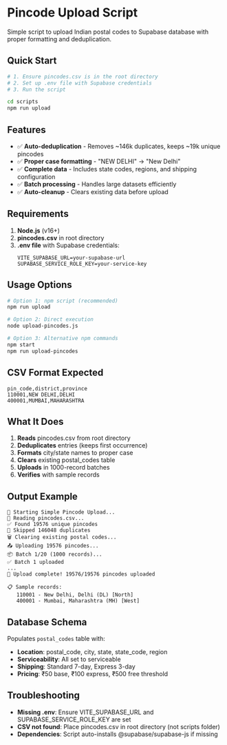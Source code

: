 # Pincode Upload Script

Simple script to upload Indian postal codes to Supabase database with proper formatting and deduplication.

## Quick Start

```bash
# 1. Ensure pincodes.csv is in the root directory
# 2. Set up .env file with Supabase credentials
# 3. Run the script

cd scripts
npm run upload
```

## Features

- ✅ **Auto-deduplication** - Removes ~146k duplicates, keeps ~19k unique pincodes
- ✅ **Proper case formatting** - "NEW DELHI" → "New Delhi"
- ✅ **Complete data** - Includes state codes, regions, and shipping configuration
- ✅ **Batch processing** - Handles large datasets efficiently
- ✅ **Auto-cleanup** - Clears existing data before upload

## Requirements

1. **Node.js** (v16+)
2. **pincodes.csv** in root directory
3. **.env file** with Supabase credentials:
   ```
   VITE_SUPABASE_URL=your-supabase-url
   SUPABASE_SERVICE_ROLE_KEY=your-service-key
   ```

## Usage Options

```bash
# Option 1: npm script (recommended)
npm run upload

# Option 2: Direct execution
node upload-pincodes.js

# Option 3: Alternative npm commands
npm start
npm run upload-pincodes
```

## CSV Format Expected

```csv
pin_code,district,province
110001,NEW DELHI,DELHI
400001,MUMBAI,MAHARASHTRA
```

## What It Does

1. **Reads** pincodes.csv from root directory
2. **Deduplicates** entries (keeps first occurrence)
3. **Formats** city/state names to proper case
4. **Clears** existing postal_codes table
5. **Uploads** in 1000-record batches
6. **Verifies** with sample records

## Output Example

```
🚀 Starting Simple Pincode Upload...
📖 Reading pincodes.csv...
✅ Found 19576 unique pincodes
🔄 Skipped 146048 duplicates
🗑️ Clearing existing postal codes...
📤 Uploading 19576 pincodes...
📦 Batch 1/20 (1000 records)...
✅ Batch 1 uploaded
...
🎉 Upload complete! 19576/19576 pincodes uploaded

📋 Sample records:
   110001 - New Delhi, Delhi (DL) [North]
   400001 - Mumbai, Maharashtra (MH) [West]
```

## Database Schema

Populates `postal_codes` table with:
- **Location**: postal_code, city, state, state_code, region
- **Serviceability**: All set to serviceable
- **Shipping**: Standard 7-day, Express 3-day
- **Pricing**: ₹50 base, ₹100 express, ₹500 free threshold

## Troubleshooting

- **Missing .env**: Ensure VITE_SUPABASE_URL and SUPABASE_SERVICE_ROLE_KEY are set
- **CSV not found**: Place pincodes.csv in root directory (not scripts folder)
- **Dependencies**: Script auto-installs @supabase/supabase-js if missing
